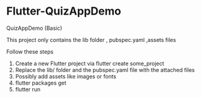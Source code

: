 # Flutter-QuizAppDemo

 QuizAppDemo (Basic)

This project only contains the lib folder , pubspec.yaml ,assets files

Follow these steps

1)  Create a new Flutter project via flutter create some_project
2)  Replace the lib/ folder and the pubspec.yaml file with the attached files
3)  Possibly add assets like images or fonts
4)  flutter packages get
5)  flutter run
